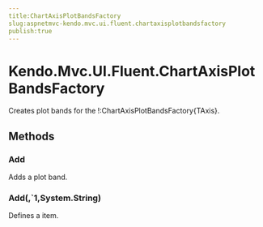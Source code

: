 ```yaml
---
title:ChartAxisPlotBandsFactory
slug:aspnetmvc-kendo.mvc.ui.fluent.chartaxisplotbandsfactory
publish:true
---
```


# Kendo.Mvc.UI.Fluent.ChartAxisPlotBandsFactory

Creates plot bands for the !:ChartAxisPlotBandsFactory{TAxis}.

## Methods

### Add
Adds a plot band.

### Add(,`1,System.String)
Defines a item.